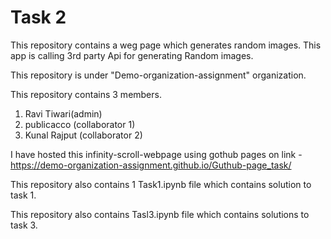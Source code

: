 
# Task 2 

This repository contains a weg page which generates random images. 
This app is calling 3rd party Api for generating Random images.

This repository is under "Demo-organization-assignment" organization.

This repository contains 3 members.
1. Ravi Tiwari(admin)
2. publicacco (collaborator 1)
3. Kunal Rajput (collaborator 2)

I have hosted this infinity-scroll-webpage using gothub pages on 
link - https://demo-organization-assignment.github.io/Guthub-page_task/


This repository also contains 1 Task1.ipynb file which contains solution to task 1.

This repository also contains Tasl3.ipynb file which contains solutions to task 3.